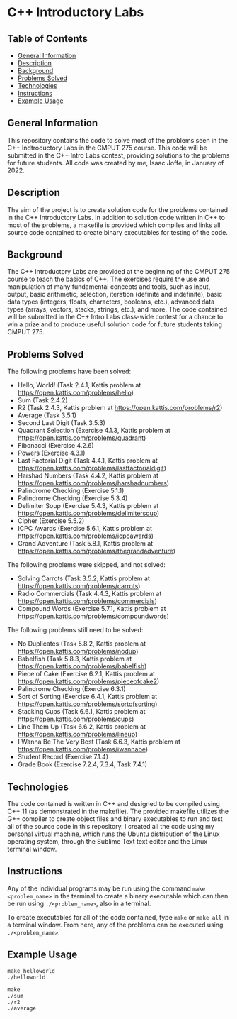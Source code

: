 # C++ Introductory Labs

## Table of Contents
* [General Information](#general-information)
* [Description](#description)
* [Background](#background)
* [Problems Solved](#problems-solved)
* [Technologies](#technologies)
* [Instructions](#instructions)
* [Example Usage](#example-usage)

## General Information
This repository contains the code to solve most of the problems seen in the C++ Indtroductory Labs in the CMPUT 275 course. This code will be submitted in the C++ Intro Labs contest, providing solutions to the problems for future students. All code was created by me, Isaac Joffe, in January of 2022.

## Description
The aim of the project is to create solution code for the problems contained in the C++ Introductory Labs. In addition to solution code written in C++ to most of the problems, a makefile is provided which compiles and links all source code contained to create binary executables for testing of the code.

## Background
The C++ Introductory Labs are provided at the beginning of the CMPUT 275 course to teach the basics of C++. The exercises require the use and manipulation of many fundamental concepts and tools, such as input, output, basic arithmetic, selection, iteration (definite and indefinite), basic data types (integers, floats, characters, booleans, etc.), advanced data types (arrays, vectors, stacks, strings, etc.), and more. The code contained will be submitted in the C++ Intro Labs class-wide contest for a chance to win a prize and to produce useful solution code for future students taking CMPUT 275.

## Problems Solved
The following problems have been solved:
* Hello, World! (Task 2.4.1, Kattis problem at https://open.kattis.com/problems/hello)
* Sum (Task 2.4.2)
* R2 (Task 2.4.3, Kattis problem at https://open.kattis.com/problems/r2)
* Average (Task 3.5.1)
* Second Last Digit (Task 3.5.3)
* Quadrant Selection (Exercise 4.1.3, Kattis problem at https://open.kattis.com/problems/quadrant)
* Fibonacci (Exercise 4.2.6)
* Powers (Exercise 4.3.1)
* Last Factorial Digit (Task 4.4.1, Kattis problem at https://open.kattis.com/problems/lastfactorialdigit)
* Harshad Numbers (Task 4.4.2, Kattis problem at https://open.kattis.com/problems/harshadnumbers)
* Palindrome Checking (Exercise 5.1.1)
* Palindrome Checking (Exercise 5.3.4)
* Delimiter Soup (Exercise 5.4.3, Kattis problem at https://open.kattis.com/problems/delimitersoup)
* Cipher (Exercise 5.5.2)
* ICPC Awards (Exercise 5.6.1, Kattis problem at https://open.kattis.com/problems/icpcawards)
* Grand Adventure (Task 5.8.1, Kattis problem at https://open.kattis.com/problems/thegrandadventure)

The following problems were skipped, and not solved:
* Solving Carrots (Task 3.5.2, Kattis problem at https://open.kattis.com/problems/carrots)
* Radio Commercials (Task 4.4.3, Kattis problem at https://open.kattis.com/problems/commercials)
* Compound Words (Exercise 5.7.1, Kattis problem at https://open.kattis.com/problems/compoundwords)

The following problems still need to be solved:
* No Duplicates (Task 5.8.2, Kattis problem at https://open.kattis.com/problems/nodup)
* Babelfish (Task 5.8.3, Kattis problem at https://open.kattis.com/problems/babelfish)
* Piece of Cake (Exercise 6.2.1, Kattis problem at https://open.kattis.com/problems/pieceofcake2)
* Palindrome Checking (Exercise 6.3.1)
* Sort of Sorting (Exercise 6.4.1, Kattis problem at https://open.kattis.com/problems/sortofsorting)
* Stacking Cups (Task 6.6.1, Kattis problem at https://open.kattis.com/problems/cups)
* Line Them Up (Task 6.6.2, Kattis problem at https://open.kattis.com/problems/lineup)
* I Wanna Be The Very Best (Task 6.6.3, Kattis problem at https://open.kattis.com/problems/iwannabe)
* Student Record (Exercise 7.1.4)
* Grade Book (Exercise 7.2.4, 7.3.4, Task 7.4.1)


## Technologies
The code contained is written in C++ and designed to be compiled using C++ 11 (as demonstrated in the makefile). The provided makefile utilizes the G++ compiler to create object files and binary executables to run and test all of the source code in this repository. I created all the code using my personal virtual machine, which runs the Ubuntu distribution of the Linux operating system, through the Sublime Text text editor and the Linux terminal window.

## Instructions
Any of the individual programs may be run using the command `make <problem_name>` in the terminal to create a binary executable which can then be run using `./<problem_name>`, also in a terminal.

To create executables for all of the code contained, type `make` or `make all` in a terminal window. From here, any of the problems can be executed using `./<problem_name>`.

## Example Usage
```
make helloworld
./helloworld
```
```
make
./sum
./r2
./average
```
